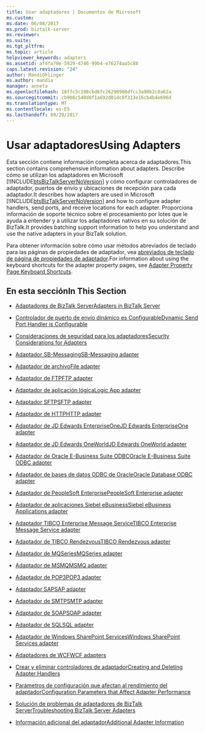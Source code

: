 ```yaml
---
title: Usar adaptadores | Documentos de Microsoft
ms.custom: 
ms.date: 06/08/2017
ms.prod: biztalk-server
ms.reviewer: 
ms.suite: 
ms.tgt_pltfrm: 
ms.topic: article
helpviewer_keywords: adapters
ms.assetid: afdfa70e-5929-4746-99b4-e76274aa5c88
caps.latest.revision: "24"
author: MandiOhlinger
ms.author: mandia
manager: anneta
ms.openlocfilehash: 18ffc3c198cbd6fc26290908dfcc3a90b2c8a62a
ms.sourcegitcommit: cb908c540d8f1a692d01dc8f313e16cb4b4e696d
ms.translationtype: MT
ms.contentlocale: es-ES
ms.lasthandoff: 09/20/2017
---
```

# <a name="using-adapters"></a><span data-ttu-id="a4870-102">Usar adaptadores</span><span class="sxs-lookup"><span data-stu-id="a4870-102">Using Adapters</span></span>
<span data-ttu-id="a4870-103">Esta sección contiene información completa acerca de adaptadores.</span><span class="sxs-lookup"><span data-stu-id="a4870-103">This section contains comprehensive information about adapters.</span></span> <span data-ttu-id="a4870-104">Describe cómo se utilizan los adaptadores en Microsoft [!INCLUDE[btsBizTalkServerNoVersion](../includes/btsbiztalkservernoversion-md.md)] y cómo configurar controladores de adaptador, puertos de envío y ubicaciones de recepción para cada adaptador.</span><span class="sxs-lookup"><span data-stu-id="a4870-104">It describes how adapters are used in Microsoft [!INCLUDE[btsBizTalkServerNoVersion](../includes/btsbiztalkservernoversion-md.md)] and how to configure adapter handlers, send ports, and receive locations for each adapter.</span></span> <span data-ttu-id="a4870-105">Proporciona información de soporte técnico sobre el procesamiento por lotes que le ayuda a entender y a utilizar los adaptadores nativos en su solución de BizTalk.</span><span class="sxs-lookup"><span data-stu-id="a4870-105">It provides batching support information to help you understand and use the native adapters in your BizTalk solution.</span></span>  
  
 <span data-ttu-id="a4870-106">Para obtener información sobre cómo usar métodos abreviados de teclado para las páginas de propiedades de adaptador, vea [abreviados de teclado de página de propiedades de adaptador](../core/adapter-property-page-keyboard-shortcuts.md).</span><span class="sxs-lookup"><span data-stu-id="a4870-106">For information about using the keyboard shortcuts for the adapter property pages, see [Adapter Property Page Keyboard Shortcuts](../core/adapter-property-page-keyboard-shortcuts.md).</span></span>  
  
## <a name="in-this-section"></a><span data-ttu-id="a4870-107">En esta sección</span><span class="sxs-lookup"><span data-stu-id="a4870-107">In This Section</span></span>  
  
-   [<span data-ttu-id="a4870-108">Adaptadores de BizTalk Server</span><span class="sxs-lookup"><span data-stu-id="a4870-108">Adapters in BizTalk Server</span></span>](../core/adapters-in-biztalk-server.md)  
  
-   [<span data-ttu-id="a4870-109">Controlador de puerto de envío dinámico es Configurable</span><span class="sxs-lookup"><span data-stu-id="a4870-109">Dynamic Send Port Handler is Configurable</span></span>](../core/dynamic-send-port-handler-is-configurable.md)  
  
-   [<span data-ttu-id="a4870-110">Consideraciones de seguridad para los adaptadores</span><span class="sxs-lookup"><span data-stu-id="a4870-110">Security Considerations for Adapters</span></span>](../core/security-considerations-for-adapters.md)  
  
-   [<span data-ttu-id="a4870-111">Adaptador SB-Messaging</span><span class="sxs-lookup"><span data-stu-id="a4870-111">SB-Messaging adapter</span></span>](../core/sb-messaging-adapter.md)  
  
-   [<span data-ttu-id="a4870-112">Adaptador de archivo</span><span class="sxs-lookup"><span data-stu-id="a4870-112">File adapter</span></span>](../core/file-adapter.md)  
  
-   [<span data-ttu-id="a4870-113">Adaptador de FTP</span><span class="sxs-lookup"><span data-stu-id="a4870-113">FTP adapter</span></span>](../core/ftp-adapter.md)  

- [<span data-ttu-id="a4870-114">Adaptador de aplicación lógica</span><span class="sxs-lookup"><span data-stu-id="a4870-114">Logic App adapter</span></span>](../core/logic-app-adapter.md)
  
-   [<span data-ttu-id="a4870-115">Adaptador SFTP</span><span class="sxs-lookup"><span data-stu-id="a4870-115">SFTP adapter</span></span>](../core/sftp-adapter.md)  
  
-   [<span data-ttu-id="a4870-116">Adaptador de HTTP</span><span class="sxs-lookup"><span data-stu-id="a4870-116">HTTP adapter</span></span>](../core/http-adapter.md)  
  
-   [<span data-ttu-id="a4870-117">Adaptador de JD Edwards EnterpriseOne</span><span class="sxs-lookup"><span data-stu-id="a4870-117">JD Edwards EnterpriseOne adapter</span></span>](../core/jd-edwards-enterpriseone-adapter.md) 
  
-   [<span data-ttu-id="a4870-118">Adaptador de JD Edwards OneWorld</span><span class="sxs-lookup"><span data-stu-id="a4870-118">JD Edwards OneWorld adapter</span></span>](../core/jd-edwards-oneworld-adapter.md)  
  
-   [<span data-ttu-id="a4870-119">Adaptador de Oracle E-Business Suite ODBC</span><span class="sxs-lookup"><span data-stu-id="a4870-119">Oracle E-Business Suite ODBC adapter</span></span>](../core/oracle-e-business-suite-odbc-adapter.md)  
  
-   [<span data-ttu-id="a4870-120">Adaptador de bases de datos ODBC de Oracle</span><span class="sxs-lookup"><span data-stu-id="a4870-120">Oracle Database ODBC adapter</span></span>](../core/oracle-database-odbc-adapter.md)  
  
-   [<span data-ttu-id="a4870-121">Adaptador de PeopleSoft Enterprise</span><span class="sxs-lookup"><span data-stu-id="a4870-121">PeopleSoft Enterprise adapter</span></span>](../core/peoplesoft-enterprise-adapter.md)  
  
-   [<span data-ttu-id="a4870-122">Adaptador de aplicaciones Siebel eBusiness</span><span class="sxs-lookup"><span data-stu-id="a4870-122">Siebel eBusiness Applications adapter</span></span>](../core/siebel-ebusiness-applications-adapter.md)  
  
-   [<span data-ttu-id="a4870-123">Adaptador TIBCO Enterprise Message Service</span><span class="sxs-lookup"><span data-stu-id="a4870-123">TIBCO Enterprise Message Service adapter</span></span>](../core/tibco-enterprise-message-service-adapter.md)  
  
-   [<span data-ttu-id="a4870-124">Adaptador de TIBCO Rendezvous</span><span class="sxs-lookup"><span data-stu-id="a4870-124">TIBCO Rendezvous adapter</span></span>](../core/tibco-rendezvous-adapter.md)  
  
-   [<span data-ttu-id="a4870-125">Adaptador de MQSeries</span><span class="sxs-lookup"><span data-stu-id="a4870-125">MQSeries adapter</span></span>](../core/mqseries-adapter.md)  
  
-   [<span data-ttu-id="a4870-126">Adaptador de MSMQ</span><span class="sxs-lookup"><span data-stu-id="a4870-126">MSMQ adapter</span></span>](../core/msmq-adapter.md)  
  
-   [<span data-ttu-id="a4870-127">Adaptador de POP3</span><span class="sxs-lookup"><span data-stu-id="a4870-127">POP3 adapter</span></span>](../core/pop3-adapter.md)  
  
-   [<span data-ttu-id="a4870-128">Adaptador SAP</span><span class="sxs-lookup"><span data-stu-id="a4870-128">SAP adapter</span></span>](../core/sap-adapter.md)  
  
-   [<span data-ttu-id="a4870-129">Adaptador de SMTP</span><span class="sxs-lookup"><span data-stu-id="a4870-129">SMTP adapter</span></span>](../core/smtp-adapter.md)  
  
-   [<span data-ttu-id="a4870-130">Adaptador de SOAP</span><span class="sxs-lookup"><span data-stu-id="a4870-130">SOAP adapter</span></span>](../core/soap-adapter.md)  
  
-   [<span data-ttu-id="a4870-131">Adaptador de SQL</span><span class="sxs-lookup"><span data-stu-id="a4870-131">SQL adapter</span></span>](../core/sql-adapter.md)  
  
-   [<span data-ttu-id="a4870-132">Adaptador de Windows SharePoint Services</span><span class="sxs-lookup"><span data-stu-id="a4870-132">Windows SharePoint Services adapter</span></span>](../core/windows-sharepoint-services-adapter.md)  
  
-   [<span data-ttu-id="a4870-133">Adaptadores de WCF</span><span class="sxs-lookup"><span data-stu-id="a4870-133">WCF adapters</span></span>](../core/wcf-adapters.md)  
  
-   [<span data-ttu-id="a4870-134">Crear y eliminar controladores de adaptador</span><span class="sxs-lookup"><span data-stu-id="a4870-134">Creating and Deleting Adapter Handlers</span></span>](../core/creating-and-deleting-adapter-handlers.md)  
  
-   [<span data-ttu-id="a4870-135">Parámetros de configuración que afectan al rendimiento del adaptador</span><span class="sxs-lookup"><span data-stu-id="a4870-135">Configuration Parameters that Affect Adapter Performance</span></span>](../core/configuration-parameters-that-affect-adapter-performance.md)  
  
-   [<span data-ttu-id="a4870-136">Solución de problemas de adaptadores de BizTalk Server</span><span class="sxs-lookup"><span data-stu-id="a4870-136">Troubleshooting BizTalk Server Adapters</span></span>](../core/troubleshooting-biztalk-server-adapters.md)  
  
-   [<span data-ttu-id="a4870-137">Información adicional del adaptador</span><span class="sxs-lookup"><span data-stu-id="a4870-137">Additional Adapter Information</span></span>](../core/additional-adapter-information.md)